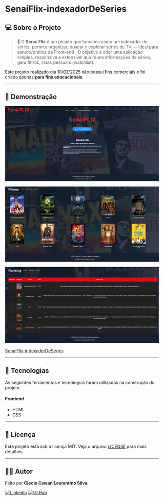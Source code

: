# SenaiFlix-indexadorDeSeries

## 💻 Sobre o Projeto

> 🚀 O **Senai Flix** é um projeto que funciona como um indexador de séries: permite organizar, buscar e explorar séries de TV — ideal para estudo/prática de Front-end . O objetivo é criar uma aplicação simples, responsiva e extensível que reúne informações de séries, gera filtros, listas pessoais (watchlist).

Este projeto realizado dia 10/02/2025 não possui fins comerciais e foi criado apenas **para fins educacionais**.

---


## 📸 Demonstração

<p align="center">
  <img src="assets/img/screen1.png" alt="Demonstração do Projeto" width="700"/>
</p>
<p align="center">
  <img src="assets/img/screen2.png" alt="Demonstração do Projeto" width="700"/>
</p>
<p align="center">
  <img src="assets/img/screen3.png" alt="Demonstração do Projeto" width="700"/>
</p>

[SenaiFlix-indexadorDeSeries](https://senai-page.vercel.app/)

---

## 🚀 Tecnologias

As seguintes ferramentas e tecnologias foram utilizadas na construção do projeto:

#### **Frontend**
- HTML
- CSS


---

## 📝 Licença

Este projeto está sob a licença MIT. Veja o arquivo [LICENSE](LICENSE) para mais detalhes.

---

## 👨‍💻 Autor

Feito por **Clecio Cawan Laurentino Silva**.

[![LinkedIn](https://img.shields.io/badge/LinkedIn-0077B5?style=for-the-badge&logo=linkedin&logoColor=white)](www.linkedin.com/in/clecio-cawan-3b5a5625b)
[![GitHub](https://img.shields.io/badge/GitHub-181717?style=for-the-badge&logo=github&logoColor=white)](https://github.com/ClecioCawan)